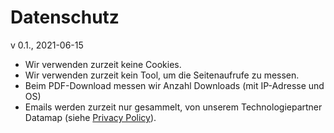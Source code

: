 # Datenschutz

v 0.1., 2021-06-15
- Wir verwenden zurzeit keine Cookies.  
- Wir verwenden zurzeit kein Tool, um die Seitenaufrufe zu messen. 
- Beim PDF-Download messen wir Anzahl Downloads (mit IP-Adresse und OS)
- Emails werden zurzeit nur gesammelt, von unserem Technologiepartner Datamap (siehe [Privacy Policy](https://id.datamap.io/privacy-and-policy?app=posmo-web)). 
      

